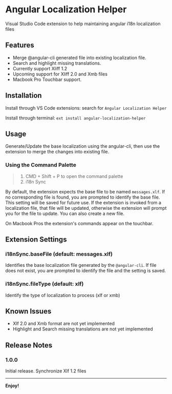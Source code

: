 # Angular Localization Helper

Visual Studio Code extension to help maintaining angular i18n localization files

## Features

* Merge @angular-cli generated file into existing localization file.
* Search and highlight missing translations.
* Currently support Xliff 1.2
* Upcoming support for Xliff 2.0 and Xmb files
* Macbook Pro Touchbar support.

## Installation

Install through VS Code extensions: search for `Angular Localization Helper`

Install through terminal: `ext install angular-localization-helper`

## Usage

Generate/Update the base localization using the angular-cli, then use the extension to merge the changes into existing file.

### Using the Command Palette

> 1.  CMD + Shift + P to open the command palette
> 2.  i18n Sync

By default, the extension expects the base file to be named `messages.xlf`. If no corresponding file is found, you are prompted to identify the base file. This setting will be saved for future use. If the extension is invoked from a localization file, that file will be updated, otherwise the extension will prompt you for the file to update. You can also create a new file.

On Macbook Pros the extension's commands appear on the touchbar.

## Extension Settings

### i18nSync.baseFile (default: messages.xlf)

Identifies the base localization file generated by the `@angular-cli`. If file does not exist, you are prompted to identify the file and the setting is saved.

### i18nSync.fileType (default: xlf)

Identify the type of localization to process (xlf or xmb)

## Known Issues

* Xlf 2.0 and Xmb format are not yet implemented
* Highlight and Search missing translations are not yet implemented

## Release Notes

### 1.0.0

Initial release. Synchronize Xlf 1.2 files

---

**Enjoy!**
